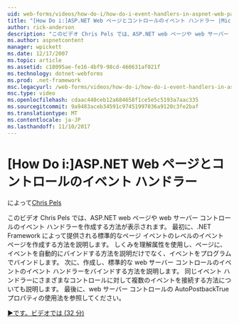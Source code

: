 ```yaml
---
uid: web-forms/videos/how-do-i/how-do-i-event-handlers-in-aspnet-web-pages-and-controls
title: "[How Do i:]ASP.NET Web ページとコントロールのイベント ハンドラー |Microsoft ドキュメント"
author: rick-anderson
description: "このビデオ Chris Pels では、ASP.NET web ページや web サーバー コントロールのイベント ハンドラーを作成する方法が表示されます。 最初に、ページ レベルのイベント f を作成する方法を説明してください."
ms.author: aspnetcontent
manager: wpickett
ms.date: 12/17/2007
ms.topic: article
ms.assetid: c18095ae-fe16-4bf9-98cd-460631af021f
ms.technology: dotnet-webforms
ms.prod: .net-framework
msc.legacyurl: /web-forms/videos/how-do-i/how-do-i-event-handlers-in-aspnet-web-pages-and-controls
msc.type: video
ms.openlocfilehash: cdaac440ceb12a684658f1ce5e5c5193a7aac335
ms.sourcegitcommit: 9a9483aceb34591c97451997036a9120c3fe2baf
ms.translationtype: MT
ms.contentlocale: ja-JP
ms.lasthandoff: 11/10/2017
---
```

<a name="how-do-i-event-handlers-in-aspnet-web-pages-and-controls"></a>[How Do i:]ASP.NET Web ページとコントロールのイベント ハンドラー
====================
によって[Chris Pels](https://twitter.com/chrispels)

このビデオ Chris Pels では、ASP.NET web ページや web サーバー コントロールのイベント ハンドラーを作成する方法が表示されます。 最初に、.NET Framework によって提供される標準的なページ イベントのレベルのイベント ページを作成する方法を説明します。 しくみを理解属性を使用し、ページに、イベントを自動的にバインドする方法を説明だけでなく、イベントをプログラムでバインドします。 次に、作成し、標準的な web サーバー コントロールのイベントのイベント ハンドラーをバインドする方法を説明します。 同じイベント ハンドラーにさまざまなコントロールに対して複数のイベントを接続する方法についても説明します。 最後に、web サーバー コントロールの AutoPostbackTrue プロパティの使用法を参照してください。

[&#9654;です。ビデオでは (32 分)](https://channel9.msdn.com/Blogs/ASP-NET-Site-Videos/how-do-i-event-handlers-in-aspnet-web-pages-and-controls)

